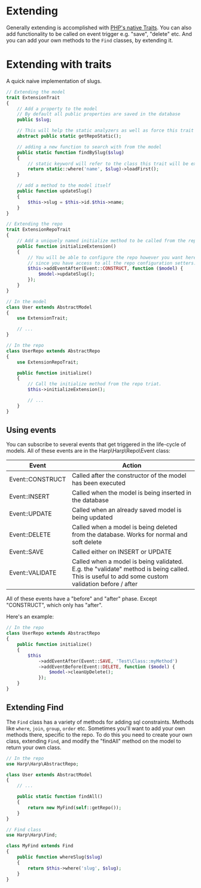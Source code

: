 # Extending

Generally extending is accomplished with [PHP's native Traits](http://www.php.net/manual/en/language.oop5.traits.php). You can also add functionality to be called on event trigger e.g. "save", "delete" etc. And you can add your own methods to the ``Find`` classes, by extending it.

# Extending with traits

A quick naive implementation of slugs.

```php
// Extending the model
trait ExtensionTrait
{
    // Add a property to the model
    // By default all public properties are saved in the database
    public $slug;

    // This will help the static analyzers as well as force this trait to only be added to models
    abstract public static getRepoStatic();

    // adding a new function to search with from the model
    public static function findBySlug($slug)
    {
        // static keyword will refer to the class this trait will be extending
        return static::where('name', $slug)->loadFirst();
    }

    // add a method to the model itself
    public function updateSlug()
    {
        $this->slug = $this->id.$this->name;
    }
}

// Extending the repo
trait ExtensionRepoTrait
{
    // Add a uniquely named initialize method to be called from the repo initialize
    public function initializeExtension()
    {
        // You will be able to configure the repo however you want here,
        // since you have access to all the repo configuration setters.
        $this->addEventAfter(Event::CONSTRUCT, function ($model) {
            $model->updateSlug();
        });
    }
}

// In the model
class User extends AbstractModel
{
    use ExtensionTrait;

    // ...
}

// In the repo
class UserRepo extends AbstractRepo
{
    use ExtensionRepoTrait;

    public function initialize()
    {
        // Call the initialize method from the repo triat.
        $this->initializeExtension();

        // ...
    }
}
```

## Using events

You can subscribe to several events that get triggered in the life-cycle of models. All of these events are in the Harp\Harp\Repo\Event class:

Event            | Action
-----------------|-----------------
Event::CONSTRUCT | Called after the constructor of the model has been executed
Event::INSERT    | Called when the model is being inserted in the database
Event::UPDATE    | Called when an already saved model is being updated
Event::DELETE    | Called when a model is being deleted from the database. Works for normal and soft delete
Event::SAVE      | Called either on INSERT or UPDATE
Event::VALIDATE  | Called when a model is being validated. E.g. the "validate" method is being called. This is useful to add some custom validation before / after

All of these events have a "before" and "after" phase. Except "CONSTRUCT", which only has "after".

Here's an example:

```php
// In the repo
class UserRepo extends AbstractRepo
{
    public function initialize()
    {
        $this
            ->addEventAfter(Event::SAVE, 'Test\Class::myMethod')
            ->addEventBefore(Event::DELETE, function ($model) {
                $model->cleanUpDelete();
            });
    }
}
```

## Extending Find

The ``Find`` class has a variety of methods for adding sql constraints. Methods like ``where``, ``join``, ``group``, ``order`` etc. Sometimes you'll want to add your own methods there, specific to the repo. To do this you need to create your own class, extending ``Find``, and modify the "findAll" method on the model to return your own class.


```php
// In the repo
use Harp\Harp\AbstractRepo;

class User extends AbstractModel
{
    // ...

    public static function findAll()
    {
        return new MyFind(self::getRepo());
    }
}

// Find class
use Harp\Harp\Find;

class MyFind extends Find
{
    public function whereSlug($slug)
    {
        return $this->where('slug', $slug);
    }
}
```


